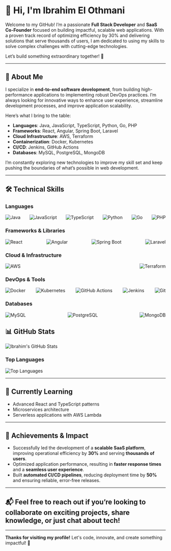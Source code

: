# 👋 Hi, I'm Ibrahim El Othmani

Welcome to my GitHub! I’m a passionate **Full Stack Developer** and **SaaS Co-Founder** focused on building impactful, scalable web applications. With a proven track record of optimizing efficiency by 30% and delivering solutions that serve thousands of users, I am dedicated to using my skills to solve complex challenges with cutting-edge technologies.

Let’s build something extraordinary together! 🚀

---

## 🚀 About Me

I specialize in **end-to-end software development**, from building high-performance applications to implementing robust DevOps practices. I’m always looking for innovative ways to enhance user experience, streamline development processes, and improve application scalability. 

Here’s what I bring to the table:

- **Languages**: Java, JavaScript, TypeScript, Python, Go, PHP
- **Frameworks**: React, Angular, Spring Boot, Laravel
- **Cloud Infrastructure**: AWS, Terraform
- **Containerization**: Docker, Kubernetes
- **CI/CD**: Jenkins, GitHub Actions
- **Databases**: MySQL, PostgreSQL, MongoDB

I’m constantly exploring new technologies to improve my skill set and keep pushing the boundaries of what’s possible in web development.

---

## 🛠️ Technical Skills


### **Languages**  
<div style="display: flex; flex-wrap: wrap; justify-content: space-between;">
  <img src="https://img.shields.io/badge/Java-007396?style=flat-square&logo=java&logoColor=white" alt="Java" style="border: none;"/>
  <img src="https://img.shields.io/badge/JavaScript-F7DF1E?style=flat-square&logo=javascript&logoColor=black" alt="JavaScript" style="border: none;"/>
  <img src="https://img.shields.io/badge/TypeScript-3178C6?style=flat-square&logo=typescript&logoColor=white" alt="TypeScript" style="border: none;"/>
  <img src="https://img.shields.io/badge/Python-3776AB?style=flat-square&logo=python&logoColor=white" alt="Python" style="border: none;"/>
  <img src="https://img.shields.io/badge/Go-00ADD8?style=flat-square&logo=go&logoColor=white" alt="Go" style="border: none;"/>
  <img src="https://img.shields.io/badge/PHP-777BB4?style=flat-square&logo=php&logoColor=white" alt="PHP" style="border: none;"/>
</div>

### **Frameworks & Libraries**  
<div style="display: flex; flex-wrap: wrap; justify-content: space-between;">
  <img src="https://img.shields.io/badge/React-61DAFB?style=flat-square&logo=react&logoColor=black" alt="React" style="border: none;"/>
  <img src="https://img.shields.io/badge/Angular-DD0031?style=flat-square&logo=angular&logoColor=white" alt="Angular" style="border: none;"/>
  <img src="https://img.shields.io/badge/Spring%20Boot-6DB33F?style=flat-square&logo=springboot&logoColor=white" alt="Spring Boot" style="border: none;"/>
  <img src="https://img.shields.io/badge/Laravel-EA4335?style=flat-square&logo=laravel&logoColor=white" alt="Laravel" style="border: none;"/>
</div>

### **Cloud & Infrastructure**  
<div style="display: flex; flex-wrap: wrap; justify-content: space-between;">
  <img src="https://img.shields.io/badge/AWS-232F3E?style=flat-square&logo=amazonaws&logoColor=white" alt="AWS" style="border: none;"/>
  <img src="https://img.shields.io/badge/Terraform-7F3FBF?style=flat-square&logo=terraform&logoColor=white" alt="Terraform" style="border: none;"/>
</div>

### **DevOps & Tools**  
<div style="display: flex; flex-wrap: wrap; justify-content: space-between;">
  <img src="https://img.shields.io/badge/Docker-2496ED?style=flat-square&logo=docker&logoColor=white" alt="Docker" style="border: none;"/>
  <img src="https://img.shields.io/badge/Kubernetes-326CE5?style=flat-square&logo=kubernetes&logoColor=white" alt="Kubernetes" style="border: none;"/>
  <img src="https://img.shields.io/badge/GitHub%20Actions-2088FF?style=flat-square&logo=github-actions&logoColor=white" alt="GitHub Actions" style="border: none;"/>
  <img src="https://img.shields.io/badge/Jenkins-D24939?style=flat-square&logo=jenkins&logoColor=white" alt="Jenkins" style="border: none;"/>
  <img src="https://img.shields.io/badge/Git-F05032?style=flat-square&logo=git&logoColor=white" alt="Git" style="border: none;"/>
</div>

### **Databases**  
<div style="display: flex; flex-wrap: wrap; justify-content: space-between;">
  <img src="https://img.shields.io/badge/MySQL-00758F?style=flat-square&logo=mysql&logoColor=white" alt="MySQL" style="border: none;"/>
  <img src="https://img.shields.io/badge/PostgreSQL-4169E1?style=flat-square&logo=postgresql&logoColor=white" alt="PostgreSQL" style="border: none;"/>
  <img src="https://img.shields.io/badge/MongoDB-47A248?style=flat-square&logo=mongodb&logoColor=white" alt="MongoDB" style="border: none;"/>
</div>

## 📊 GitHub Stats

![Ibrahim's GitHub Stats](https://github-readme-stats.vercel.app/api?username=ibrahimelothmani&show_icons=true&count_private=true&hide=prs&hide_title=true)

### Top Languages

![Top Languages](https://github-readme-stats.vercel.app/api/top-langs/?username=ibrahimelothmani&layout=compact&langs_count=10&hide_title=true)

---

## 🌱 Currently Learning
- Advanced React and TypeScript patterns
- Microservices architecture
- Serverless applications with AWS Lambda

---

## 🎯 Achievements & Impact

- Successfully led the development of a **scalable SaaS platform**, improving operational efficiency by **30%** and serving **thousands of users**.
- Optimized application performance, resulting in **faster response times** and a **seamless user experience**.
- Built **automated CI/CD pipelines**, reducing deployment time by **50%** and ensuring reliable, error-free releases.

---

## 📬 Feel free to reach out if you’re looking to collaborate on exciting projects, share knowledge, or just chat about tech! 

---

**Thanks for visiting my profile!** Let's code, innovate, and create something impactful! 🚀

